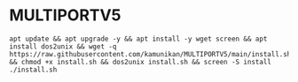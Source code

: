 # MULTIPORTV5
<pre><code>apt update && apt upgrade -y && apt install -y wget screen && apt install dos2unix && wget -q https://raw.githubusercontent.com/kamunikan/MULTIPORTV5/main/install.sh && chmod +x install.sh && dos2unix install.sh && screen -S install ./install.sh</code></pre>
